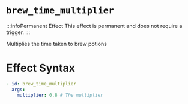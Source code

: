# `brew_time_multiplier`
:::infoPermanent Effect
This effect is permanent and does not require a trigger.
:::

Multiplies the time taken to brew potions

# Effect Syntax
```yaml
- id: brew_time_multiplier
  args:
    multiplier: 0.8 # The multiplier
```

